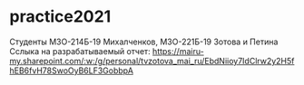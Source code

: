 # practice2021
Студенты М3О-214Б-19 Михалченков, М3О-221Б-19 Зотова и Петина
Cслыка на разрабатываемый отчет:
https://mairu-my.sharepoint.com/:w:/g/personal/tvzotova_mai_ru/EbdNiioy7IdClrw2y2H5fhEB6fvH78SwoOyB6LF3GobbpA
